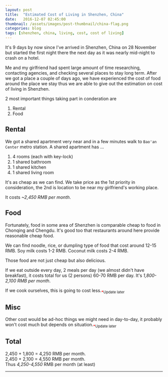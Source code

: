 ```yaml
---
layout: post
title:  "Estimated Cost of Living in Shenzhen, China"
date:   2016-12-07 02:45:00
thumbnail: /assets/images/post-thumbnail/china-flag.png
categories: blog
tags: [shenzhen, china, living, cost, cost of living]
---
```


It's 9 days by now since I've arrived in Shenzhen, China on 28 November but started the first night there the next day as it was nearly mid-night to crash on a hotel.

Me and my girlfriend had spent large amount of time researching, contacting agencies, and checking several places to stay long term. After we got a place a couple of days ago, we have experienced the cost of food around the place we stay thus we are able to give out the estimation on cost of living in Shenzhen.

2 most important things taking part in conderation are

1. Rental
2. Food

## Rental

We got a shared apartment very near and in a few minutes walk to `Bao'an Center` metro station. A shared apartment has ...

1. 4 rooms (each with key-lock)
2. 1 shared bathroom
3. 1 shared kitchen
4. 1 shared living room

It's as cheap as we can find. We take price as the 1st priority in consideration, the 2nd is location to be near my girlfriend's working place.

It costs _~2,450 RMB per month_.

## Food

Fortunately, food in some area of Shenzhen is comparable cheap to food in Chonqing and Chengdu. It's good too that restaurants around here provide reasonable cheap food.

We can find noodle, rice, or dumpling type of food that cost around 12-15 RMB. Soy milk costs 1-2 RMB. Coconut milk costs 2-4 RMB.

Those food are not just cheap but also delicious.

If we eat outside every day, 2 meals per day (we almost didn't have breakfast), it costs total for us (2 persons) 60-70 RMB per day. It's _1,800-2,100 RMB per month_.

If we cook ourselves, this is going to cost less.<sub><span style="color:red;">**\***</span>Update later</sub>

## Misc

Other cost would be ad-hoc things we might need in day-to-day, it probably won't cost much but depends on situation.<sub><span style="color:red;">**\***</span>Update later</sub>

## Total

2,450 + 1,800 = 4,250 RMB per month.  
2,450 + 2,100 = 4,550 RMB per month.  
Thus _4,250-4,550_ RMB per month (at least)

___